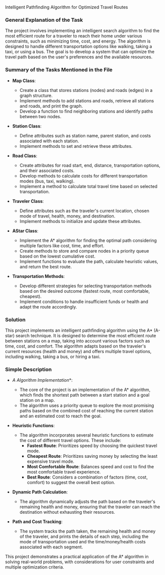 Intelligent Pathfinding Algorithm for Optimized Travel Routes


### General Explanation of the Task

The project involves implementing an intelligent search algorithm to find the most efficient route for a traveler to reach their home under various constraints, such as minimizing time, cost, and energy. The algorithm is designed to handle different transportation options like walking, taking a taxi, or using a bus. The goal is to develop a system that can optimize the travel path based on the user's preferences and the available resources.

### Summary of the Tasks Mentioned in the File

- **Map Class**:
  - Create a class that stores stations (nodes) and roads (edges) in a graph structure.
  - Implement methods to add stations and roads, retrieve all stations and roads, and print the graph.
  - Develop a function to find neighboring stations and identify paths between two nodes.

- **Station Class**:
  - Define attributes such as station name, parent station, and costs associated with each station.
  - Implement methods to set and retrieve these attributes.

- **Road Class**:
  - Create attributes for road start, end, distance, transportation options, and their associated costs.
  - Develop methods to calculate costs for different transportation modes (bus, taxi, walking).
  - Implement a method to calculate total travel time based on selected transportation.

- **Traveler Class**:
  - Define attributes such as the traveler's current location, chosen mode of travel, health, money, and destination.
  - Implement methods to initialize and update these attributes.

- **AStar Class**:
  - Implement the A* algorithm for finding the optimal path considering multiple factors like cost, time, and effort.
  - Create methods to store and compare nodes in a priority queue based on the lowest cumulative cost.
  - Implement functions to evaluate the path, calculate heuristic values, and return the best route.

- **Transportation Methods**:
  - Develop different strategies for selecting transportation methods based on the desired outcome (fastest route, most comfortable, cheapest).
  - Implement conditions to handle insufficient funds or health and adapt the route accordingly.


### Solution 

This project implements an intelligent pathfinding algorithm using the A* (A-star) search technique. It is designed to determine the most efficient route between stations on a map, taking into account various factors such as time, cost, and comfort. The algorithm adapts based on the traveler's current resources (health and money) and offers multiple travel options, including walking, taking a bus, or hiring a taxi.

### Simple Description

- **A* Algorithm Implementation**:
  - The core of the project is an implementation of the A* algorithm, which finds the shortest path between a start station and a goal station on a map.
  - The algorithm uses a priority queue to explore the most promising paths based on the combined cost of reaching the current station and an estimated cost to reach the goal.

- **Heuristic Functions**:
  - The algorithm incorporates several heuristic functions to estimate the cost of different travel options. These include:
    - **Fastest Route**: Prioritizes speed by choosing the quickest travel mode.
    - **Cheapest Route**: Prioritizes saving money by selecting the least expensive travel mode.
    - **Most Comfortable Route**: Balances speed and cost to find the most comfortable travel experience.
    - **Best Route**: Considers a combination of factors (time, cost, comfort) to suggest the overall best option.

- **Dynamic Path Calculation**:
  - The algorithm dynamically adjusts the path based on the traveler's remaining health and money, ensuring that the traveler can reach the destination without exhausting their resources.

- **Path and Cost Tracking**:
  - The system tracks the path taken, the remaining health and money of the traveler, and prints the details of each step, including the mode of transportation used and the time/money/health costs associated with each segment.

This project demonstrates a practical application of the A* algorithm in solving real-world problems, with considerations for user constraints and multiple optimization criteria.